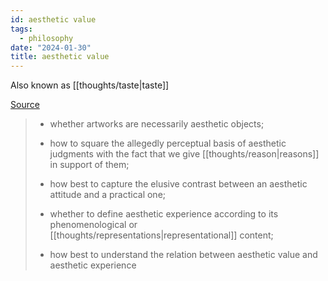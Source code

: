 ```yaml
---
id: aesthetic value
tags:
  - philosophy
date: "2024-01-30"
title: aesthetic value
---
```

Also known as [[thoughts/taste|taste]]

[Source](https://plato.stanford.edu/entries/aesthetic-concept/)

> - whether artworks are necessarily aesthetic objects;
>
> - how to square the allegedly perceptual basis of aesthetic judgments with the fact that we give [[thoughts/reason|reasons]] in support of them;
>
> - how best to capture the elusive contrast between an aesthetic attitude and a practical one;
>
> - whether to define aesthetic experience according to its phenomenological or [[thoughts/representations|representational]] content;
>
> - how best to understand the relation between aesthetic value and aesthetic experience
